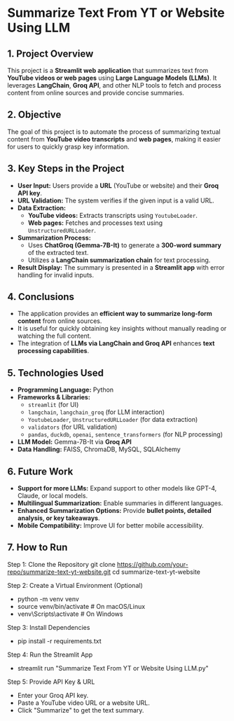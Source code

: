 # Summarize Text From YT or Website Using LLM

## 1. Project Overview

This project is a **Streamlit web application** that summarizes text from **YouTube videos or web pages** using **Large Language Models (LLMs)**. It leverages **LangChain**, **Groq API**, and other NLP tools to fetch and process content from online sources and provide concise summaries.

## 2. Objective

The goal of this project is to automate the process of summarizing textual content from **YouTube video transcripts** and **web pages**, making it easier for users to quickly grasp key information.

## 3. Key Steps in the Project

- **User Input:** Users provide a **URL** (YouTube or website) and their **Groq API key**.
- **URL Validation:** The system verifies if the given input is a valid URL.
- **Data Extraction:**
  - **YouTube videos:** Extracts transcripts using `YoutubeLoader`.
  - **Web pages:** Fetches and processes text using `UnstructuredURLLoader`.
- **Summarization Process:**
  - Uses **ChatGroq (Gemma-7B-It)** to generate a **300-word summary** of the extracted text.
  - Utilizes a **LangChain summarization chain** for text processing.
- **Result Display:** The summary is presented in a **Streamlit app** with error handling for invalid inputs.

## 4. Conclusions

- The application provides an **efficient way to summarize long-form content** from online sources.
- It is useful for quickly obtaining key insights without manually reading or watching the full content.
- The integration of **LLMs via LangChain and Groq API** enhances **text processing capabilities**.

## 5. Technologies Used

- **Programming Language:** Python
- **Frameworks & Libraries:**
  - `streamlit` (for UI)
  - `langchain`, `langchain_groq` (for LLM interaction)
  - `YoutubeLoader`, `UnstructuredURLLoader` (for data extraction)
  - `validators` (for URL validation)
  - `pandas`, `duckdb`, `openai`, `sentence_transformers` (for NLP processing)
- **LLM Model:** Gemma-7B-It via **Groq API**
- **Data Handling:** FAISS, ChromaDB, MySQL, SQLAlchemy

## 6. Future Work

- **Support for more LLMs:** Expand support to other models like GPT-4, Claude, or local models.
- **Multilingual Summarization:** Enable summaries in different languages.
- **Enhanced Summarization Options:** Provide **bullet points, detailed analysis, or key takeaways**.
- **Mobile Compatibility:** Improve UI for better mobile accessibility.

## 7. How to Run
Step 1: Clone the Repository
git clone https://github.com/your-repo/summarize-text-yt-website.git
cd summarize-text-yt-website

Step 2: Create a Virtual Environment (Optional)
- python -m venv venv
- source venv/bin/activate   # On macOS/Linux
- venv\Scripts\activate      # On Windows

Step 3: Install Dependencies
- pip install -r requirements.txt

Step 4: Run the Streamlit App
- streamlit run "Summarize Text From YT or Website Using LLM.py"

Step 5: Provide API Key & URL
- Enter your Groq API key.
- Paste a YouTube video URL or a website URL.
- Click "Summarize" to get the text summary.
